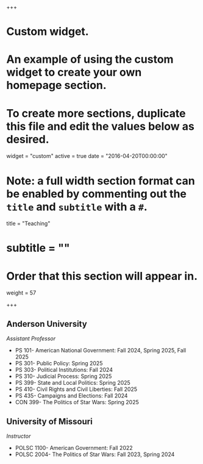 +++
# Custom widget.
# An example of using the custom widget to create your own homepage section.
# To create more sections, duplicate this file and edit the values below as desired.
widget = "custom"
active = true
date = "2016-04-20T00:00:00"

# Note: a full width section format can be enabled by commenting out the `title` and `subtitle` with a `#`.
title = "Teaching"
# subtitle = ""


# Order that this section will appear in.
weight = 57


+++
<h2>Anderson University</h2>

_Assistant Professor_
+ PS 101- American National Government: Fall 2024, Spring 2025, Fall 2025
+ PS 301- Public Policy: Spring 2025
+ PS 303- Political Institutions: Fall 2024
+ PS 310- Judicial Process: Spring 2025
+ PS 399- State and Local Politics: Spring 2025
+ PS 410- Civil Rights and Civil Liberties: Fall 2025
+ PS 435- Campaigns and Elections: Fall 2024
+ CON 399- The Politics of Star Wars: Spring 2025

<h2>University of Missouri</h2>

_Instructor_
+ POLSC 1100- American Government: Fall 2022
+ POLSC 2004- The Politics of Star Wars: Fall 2023, Spring 2024
